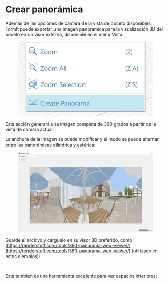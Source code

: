 # Crear panorámica

Además de las opciones de cámara de la vista de boceto disponibles, FormIt puede exportar una imagen panorámica para la visualización 3D del boceto en un visor externo, disponible en el menú Vista:

<figure><img src="../.gitbook/assets/PanoramaMenu.png" alt=""><figcaption></figcaption></figure>

Esta acción generará una imagen completa de 360 grados a partir de la vista de cámara actual.  

La anchura de la imagen se puede modificar y el modo se puede alternar entre las panorámicas cilíndrica y esférica:

<figure><img src="../.gitbook/assets/PanoramaDialog.png" alt=""><figcaption></figcaption></figure>

Guarde el archivo y cárguelo en su visor 3D preferido, como [https://renderstuff.com/tools/360-panorama-web-viewer/](https://renderstuff.com/tools/360-panorama-web-viewer/) (utilizado en estos ejemplos):

<figure><img src="../.gitbook/assets/PanoramaMid.gif" alt=""><figcaption></figcaption></figure>

Esta también es una herramienta excelente para ver espacios interiores:

<figure><img src="../.gitbook/assets/20191021 polygon labs.png" alt=""><figcaption></figcaption></figure>

<figure><img src="../.gitbook/assets/PanoramaIndoor.gif" alt=""><figcaption></figcaption></figure>

